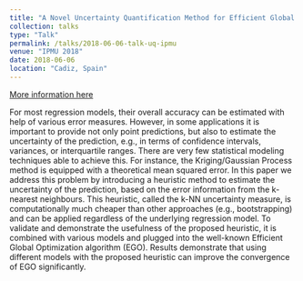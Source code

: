 ```yaml
---
title: "A Novel Uncertainty Quantification Method for Efficient Global Optimization"
collection: talks
type: "Talk"
permalink: /talks/2018-06-06-talk-uq-ipmu
venue: "IPMU 2018"
date: 2018-06-06
location: "Cadiz, Spain"
---
```


[More information here](https://link.springer.com/chapter/10.1007/978-3-319-91479-4_40)

For most regression models, their overall accuracy can be estimated with help of various error measures. However, in some applications it is important to provide not only point predictions, but also to estimate the uncertainty of the prediction, e.g., in terms of confidence intervals, variances, or interquartile ranges. There are very few statistical modeling techniques able to achieve this. For instance, the Kriging/Gaussian Process method is equipped with a theoretical mean squared error. In this paper we address this problem by introducing a heuristic method to estimate the uncertainty of the prediction, based on the error information from the k-nearest neighbours. This heuristic, called the k-NN uncertainty measure, is computationally much cheaper than other approaches (e.g., bootstrapping) and can be applied regardless of the underlying regression model. To validate and demonstrate the usefulness of the proposed heuristic, it is combined with various models and plugged into the well-known Efficient Global Optimization algorithm (EGO). Results demonstrate that using different models with the proposed heuristic can improve the convergence of EGO significantly.
